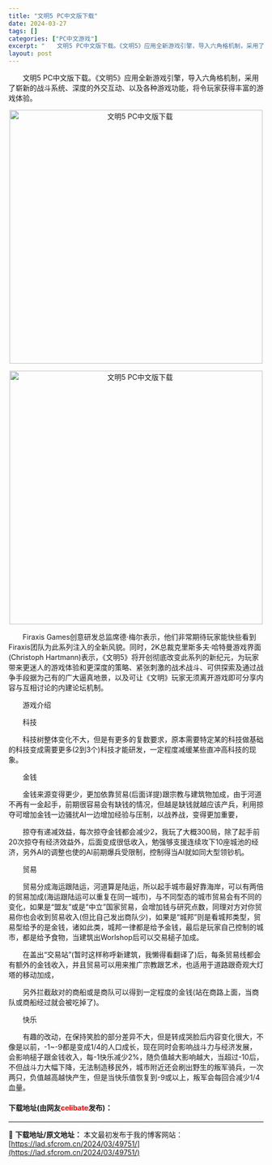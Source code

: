 ```yaml
---
title: "文明5 PC中文版下载"
date: 2024-03-27
tags: []
categories: ["PC中文游戏"]
excerpt: "　　文明5 PC中文版下载。《文明5》应用全新游戏引擎，导入六角格机制，采用了崭新的战斗系统、深度的外交互动、以及各种游戏功能，将令玩家获得丰富的游戏体验。 　　Firaxis Games创意研发总监席德&middot;梅尔表示，他们非常期待玩家能快些看到Firaxis团队为此系列注入的全新风貌。同&hellip;"
layout: post
---
```


 <p>　　文明5 PC中文版下载。《文明5》应用全新游戏引擎，导入六角格机制，采用了崭新的战斗系统、深度的外交互动、以及各种游戏功能，将令玩家获得丰富的游戏体验。</p> <p align="center"><img align="" border="0" src="https://lad.sfcrom.cn/wp-content/uploads/2024/03/20240327_6603821397aef.webp" width="500" alt="文明5 PC中文版下载" /></p> <p align="center"><img align="" border="0" src="https://lad.sfcrom.cn/wp-content/uploads/2024/03/20240327_6603821417c04.webp" width="500" alt="文明5 PC中文版下载" /></p> <p>　　Firaxis Games创意研发总监席德&middot;梅尔表示，他们非常期待玩家能快些看到Firaxis团队为此系列注入的全新风貌。同时，2K总裁克里斯多夫&middot;哈特曼游戏界面(Christoph Hartmann)表示，《文明5》将开创彻底改变此系列的新纪元，为玩家带来更迷人的游戏体验和更深度的策略、紧张刺激的战术战斗、可供探索及通过战争手段据为己有的广大逼真地景，以及可让《文明》玩家无须离开游戏即可分享内容与互相讨论的内建论坛机制。</p> <p>　　游戏介绍</p> <p>　　科技</p> <p>　　科技树整体变化不大，但是有更多的复数要求，原本需要特定某的科技做基础的科技变成需要更多(2到3个)科技才能研发，一定程度减缓某些直冲高科技的现象。</p> <p>　　金钱</p> <p>　　金钱来源变得更少，更加依靠贸易(后面详提)跟宗教与建筑物加成，由于河道不再有一金起手，前期很容易会有缺钱的情况，但越是缺钱就越应该产兵，利用掠夺可增加金钱一边骚扰AI一边增加经验与压制，以战养战，变得更加重要，</p> <p>　　掠夺有递减效益，每次掠夺金钱都会减少2，我玩了大概300局，除了起手前20次掠夺有经济效益外，后面变成很低收入，勉强够支援连续攻下10座城池的经济，另外AI的调整也使的AI前期爆兵受限制，控制得当AI就如同大型领钞机。</p> <p>　　贸易</p> <p>　　贸易分成海运跟陆运，河道算是陆运，所以起手城市最好靠海岸，可以有两倍的贸易加成(海运跟陆运可以重复在同一城市)，与不同型态的城市贸易会有不同的变化，如果是&ldquo;盟友&rdquo;或是&ldquo;中立&rdquo;国家贸易，会增加钱与研究点数，同理对方对你贸易你也会收到贸易收入(但比自己发出商队少)，如果是&ldquo;城邦&rdquo;则是看城邦类型，贸易型给予的是金钱，诸如此类，城邦一律都是给予金钱，最后是玩家自己控制的城市，都是给予食物，当建筑出Worlshop后可以交易槌子加成。</p> <p>　　在盖出&ldquo;交易站&rdquo;(暂时这样称呼新建筑，我懒得看翻译了)后，每条贸易线都会有额外的金钱收入，并且贸易可以用来推广宗教跟艺术，也适用于道路跟奇观大灯塔的移动加成，</p> <p>　　另外拦截敌对的商船或是商队可以得到一定程度的金钱(站在商路上面，当商队或商船经过就会被吃掉了)。</p> <p>　　快乐</p> <p>　　有趣的改动，在保持笑脸的部分差异不大，但是转成哭脸后内容变化很大，不像是以前，-1~-9都是变成1/4的人口成长，现在同时会影响战斗力与经济发展，会影响槌子跟金钱收入，每-1快乐减少2%，随负值越大影响越大，当超过-10后，不但战斗力大幅下降，无法制造移民外，城市附近还会刷出野生的叛军骑兵，一次两只，负值越高越快产生，但是当快乐值恢复到-9或以上，叛军会每回合减少1/4血量。</p> <p><h4>下载地址(由网友<font color="red">celibate</font>发布)：</h4></p> 

---
📖 **下载地址/原文地址：** 本文最初发布于我的博客网站：[https://lad.sfcrom.cn/2024/03/49751/](https://lad.sfcrom.cn/2024/03/49751/)
